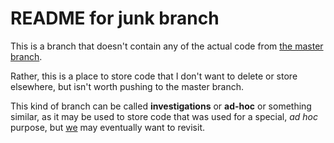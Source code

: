 # README for junk branch

This is a branch that doesn't contain any of the actual code from [the master branch](https://github.com/paulkaefer/sandbox/tree/master).

Rather, this is a place to store code that I don't want to delete or store elsewhere,
but isn't worth pushing to the master branch.

This kind of branch can be called **investigations** or **ad-hoc** or something similar,
as it may be used to store code that was used for a special, *ad hoc* purpose, but [we](https://en.wikipedia.org/wiki/Royal_we)
may eventually want to revisit.
